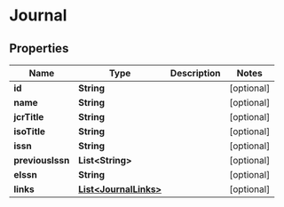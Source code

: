 

# Journal


## Properties

Name | Type | Description | Notes
------------ | ------------- | ------------- | -------------
**id** | **String** |  |  [optional]
**name** | **String** |  |  [optional]
**jcrTitle** | **String** |  |  [optional]
**isoTitle** | **String** |  |  [optional]
**issn** | **String** |  |  [optional]
**previousIssn** | **List&lt;String&gt;** |  |  [optional]
**eIssn** | **String** |  |  [optional]
**links** | [**List&lt;JournalLinks&gt;**](JournalLinks.md) |  |  [optional]



